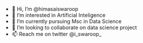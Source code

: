 - 👋 Hi, I’m @himasaiswaroop
- 👀 I’m interested in Artificial Inteligence
- 🌱 I’m currently pursuing Msc in Data Science
- 💞️ I’m looking to collaborate on data science project
- 📫 Reach me on twitter @i_swaroop_

<!---
himasaiswaroop/himasaiswaroop is a ✨ special ✨ repository because its `README.md` (this file) appears on your GitHub profile.
You can click the Preview link to take a look at your changes.
--->
